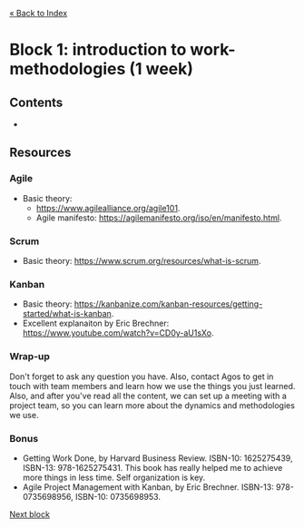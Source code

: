 [« Back to Index](../../README.md)

# Block 1: introduction to work-methodologies (1 week)

## Contents

- 

## Resources

### Agile

- Basic theory:
  - https://www.agilealliance.org/agile101.
  - Agile manifesto: https://agilemanifesto.org/iso/en/manifesto.html.

### Scrum
  - Basic theory: https://www.scrum.org/resources/what-is-scrum.
  
### Kanban
  - Basic theory: https://kanbanize.com/kanban-resources/getting-started/what-is-kanban.
  - Excellent explanaiton by Eric Brechner: https://www.youtube.com/watch?v=CD0y-aU1sXo.
  


### Wrap-up

Don't forget to ask any question you have. Also, contact Agos to get in touch with team members and learn how we use the things you just learned.
Also, and after you've read all the content, we can set up a meeting with a project team, so you can learn more about the dynamics and methodologies we use.

### Bonus

- Getting Work Done, by Harvard Business Review. ISBN-10: 1625275439, ISBN-13: 978-1625275431. This book has really helped me to achieve more things in less time. Self organization is key.
- Agile Project Management with Kanban, by Eric Brechner. ISBN-13: 978-0735698956, ISBN-10: 0735698953.

[Next block](../block-2/empathize-with-the-user.md)
